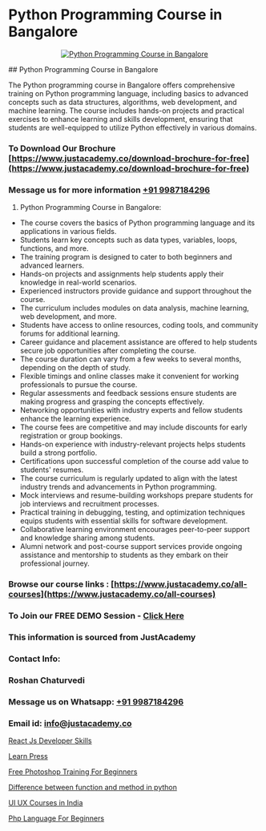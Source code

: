 # Python Programming Course in Bangalore

<p align="center">
  <a href="https://justacademy.co/course-detail/python-training">
    <img src="https://justacademy.co/storage2/course_image/1709713400_course_image.webp" alt="Python Programming Course in Bangalore">
  </a>
</p>
## Python Programming Course in Bangalore

The Python programming course in Bangalore offers comprehensive training on Python programming language, including basics to advanced concepts such as data structures, algorithms, web development, and machine learning. The course includes hands-on projects and practical exercises to enhance learning and skills development, ensuring that students are well-equipped to utilize Python effectively in various domains.
### To Download Our Brochure [https://www.justacademy.co/download-brochure-for-free](https://www.justacademy.co/download-brochure-for-free)
### Message us for more information [+91 9987184296](https://api.whatsapp.com/send?phone=919987184296)
1) Python Programming Course in Bangalore:
- The course covers the basics of Python programming language and its applications in various fields.
- Students learn key concepts such as data types, variables, loops, functions, and more.
- The training program is designed to cater to both beginners and advanced learners.
- Hands-on projects and assignments help students apply their knowledge in real-world scenarios.
- Experienced instructors provide guidance and support throughout the course.
- The curriculum includes modules on data analysis, machine learning, web development, and more.
- Students have access to online resources, coding tools, and community forums for additional learning.
- Career guidance and placement assistance are offered to help students secure job opportunities after completing the course.
- The course duration can vary from a few weeks to several months, depending on the depth of study.
- Flexible timings and online classes make it convenient for working professionals to pursue the course.
- Regular assessments and feedback sessions ensure students are making progress and grasping the concepts effectively.
- Networking opportunities with industry experts and fellow students enhance the learning experience.
- The course fees are competitive and may include discounts for early registration or group bookings.
- Hands-on experience with industry-relevant projects helps students build a strong portfolio.
- Certifications upon successful completion of the course add value to students' resumes.
- The course curriculum is regularly updated to align with the latest industry trends and advancements in Python programming.
- Mock interviews and resume-building workshops prepare students for job interviews and recruitment processes.
- Practical training in debugging, testing, and optimization techniques equips students with essential skills for software development.
- Collaborative learning environment encourages peer-to-peer support and knowledge sharing among students.
- Alumni network and post-course support services provide ongoing assistance and mentorship to students as they embark on their professional journey.

### Browse our course links : [https://www.justacademy.co/all-courses](https://www.justacademy.co/all-courses) 
### To Join our FREE DEMO Session - [Click Here](https://www.justacademy.co/register-for-course-demo)


### This information is sourced from JustAcademy
### Contact Info:
### Roshan Chaturvedi
### Message us on Whatsapp: [+91 9987184296](https://api.whatsapp.com/send?phone=919987184296)
### Email id: [info@justacademy.co](mailto:info@justacademy.co)
                
[React Js Developer Skills](https://www.linkedin.com/pulse/react-js-developer-skills-justacademy-houston-adxyf?trackingId=u5ebJ%2B1UhE%2FfUTk5f1l%2Bsg%3D%3D&lipi=urn%3Ali%3Apage%3Ad_flagship3_company_admin%3B5RzDF0CIQxuDMHcL3MgYhA%3D%3D)

[Learn Press](https://www.linkedin.com/pulse/learn-press-justacademy-berlin-ag2hc/)

[Free Photoshop Training For Beginners](https://medium.com/@surajvaishnav5015/free-photoshop-training-for-beginners-58a35c13bcfe)

[Difference between function and method in python](https://medium.com/@roneet705/difference-between-function-and-method-in-python-5683faf0e123)

[UI UX Courses in India](https://justacademyin.github.io/justacademy/ui-ux-courses-in-india)

[Php Language For Beginners](https://justacademyin.github.io/justacademy/php-language-for-beginners)

